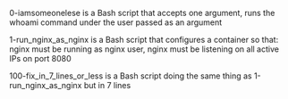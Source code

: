 0-iamsomeonelese is a Bash script that accepts one argument, runs the whoami command under the user passed as an argument

1-run_nginx_as_nginx is a Bash script that configures a container so that: nginx must be running as nginx user, nginx must be listening on all active IPs on port 8080

100-fix_in_7_lines_or_less is a Bash script doing the same thing as 1-run_nginx_as_nginx but in 7 lines
